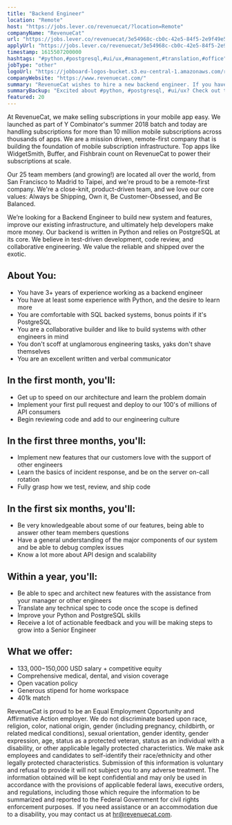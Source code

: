 ```yaml
---
title: "Backend Engineer"
location: "Remote"
host: "https://jobs.lever.co/revenuecat/?location=Remote"
companyName: "RevenueCat"
url: "https://jobs.lever.co/revenuecat/3e54968c-cb0c-42e5-84f5-2e9f49e536e0"
applyUrl: "https://jobs.lever.co/revenuecat/3e54968c-cb0c-42e5-84f5-2e9f49e536e0/apply"
timestamp: 1615507200000
hashtags: "#python,#postgresql,#ui/ux,#management,#translation,#office"
jobType: "other"
logoUrl: "https://jobboard-logos-bucket.s3.eu-central-1.amazonaws.com/revenuecat"
companyWebsite: "https://www.revenuecat.com/"
summary: "RevenueCat wishes to hire a new backend engineer. If you have 3+ years of experience working as a backend engineer, consider applying."
summaryBackup: "Excited about #python, #postgresql, #ui/ux? Check out this job post!"
featured: 20
---
```


At RevenueCat, we make selling subscriptions in your mobile app easy. We launched as part of Y Combinator's summer 2018 batch and today are handling subscriptions for more than 10 million mobile subscriptions across thousands of apps. We are a mission driven, remote-first company that is building the foundation of mobile subscription infrastructure. Top apps like WidgetSmith, Buffer, and Fishbrain count on RevenueCat to power their subscriptions at scale.

Our 25 team members (and growing!) are located all over the world, from San Francisco to Madrid to Taipei, and we're proud to be a remote-first company. We're a close-knit, product-driven team, and we love our core values: Always be Shipping, Own it, Be Customer-Obsessed, and Be Balanced.

We’re looking for a Backend Engineer to build new system and features, improve our existing infrastructure, and ultimately help developers make more money. Our backend is written in Python and relies on PostgreSQL at its core. We believe in test-driven development, code review, and collaborative engineering. We value the reliable and shipped over the exotic.

## About You:

*   You have 3+ years of experience working as a backend engineer
*   You have at least some experience with Python, and the desire to learn more
*   You are comfortable with SQL backed systems, bonus points if it's PostgreSQL
*   You are a collaborative builder and like to build systems with other engineers in mind
*   You don't scoff at unglamorous engineering tasks, yaks don't shave themselves
*   You are an excellent written and verbal communicator

## In the first month, you'll:

*   Get up to speed on our architecture and learn the problem domain
*   Implement your first pull request and deploy to our 100's of millions of API consumers
*   Begin reviewing code and add to our engineering culture

## In the first three months, you'll:

*   Implement new features that our customers love with the support of other engineers
*   Learn the basics of incident response, and be on the server on-call rotation
*   Fully grasp how we test, review, and ship code

## In the first six months, you'll:

*   Be very knowledgeable about some of our features, being able to answer other team members questions
*   Have a general understanding of the major components of our system and be able to debug complex issues
*   Know a lot more about API design and scalability

## Within a year, you'll:

*   Be able to spec and architect new features with the assistance from your manager or other engineers
*   Translate any technical spec to code once the scope is defined
*   Improve your Python and PostgreSQL skills
*   Receive a lot of actionable feedback and you will be making steps to grow into a Senior Engineer

## What we offer:

*   $133,000-$150,000 USD salary + competitive equity
*   Comprehensive medical, dental, and vision coverage
*   Open vacation policy
*   Generous stipend for home workspace
*   401k match

RevenueCat is proud to be an Equal Employment Opportunity and Affirmative Action employer. We do not discriminate based upon race, religion, color, national origin, gender (including pregnancy, childbirth, or related medical conditions), sexual orientation, gender identity, gender expression, age, status as a protected veteran, status as an individual with a disability, or other applicable legally protected characteristics. We make ask employees and candidates to self-identify their race/ethnicity and other legally protected characteristics. Submission of this information is voluntary and refusal to provide it will not subject you to any adverse treatment. The information obtained will be kept confidential and may only be used in accordance with the provisions of applicable federal laws, executive orders, and regulations, including those which require the information to be summarized and reported to the Federal Government for civil rights enforcement purposes.  If you need assistance or an accommodation due to a disability, you may contact us at hr@revenuecat.com.
